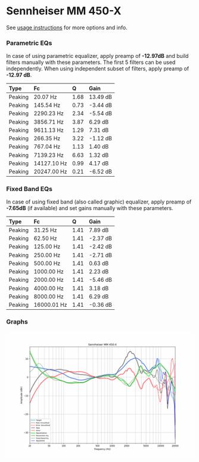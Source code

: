 # Sennheiser MM 450-X
See [usage instructions](https://github.com/jaakkopasanen/AutoEq#usage) for more options and info.

### Parametric EQs
In case of using parametric equalizer, apply preamp of **-12.97dB** and build filters manually
with these parameters. The first 5 filters can be used independently.
When using independent subset of filters, apply preamp of **-12.97 dB**.

| Type    | Fc          |    Q | Gain     |
|:--------|:------------|:-----|:---------|
| Peaking | 20.07 Hz    | 1.68 | 13.49 dB |
| Peaking | 145.54 Hz   | 0.73 | -3.44 dB |
| Peaking | 2290.23 Hz  | 2.34 | -5.54 dB |
| Peaking | 3856.71 Hz  | 3.87 | 6.29 dB  |
| Peaking | 9611.13 Hz  | 1.29 | 7.31 dB  |
| Peaking | 266.35 Hz   | 3.22 | -1.12 dB |
| Peaking | 767.04 Hz   | 1.13 | 1.40 dB  |
| Peaking | 7139.23 Hz  | 6.63 | 1.32 dB  |
| Peaking | 14127.10 Hz | 0.99 | 4.17 dB  |
| Peaking | 20247.00 Hz | 0.21 | -6.52 dB |

### Fixed Band EQs
In case of using fixed band (also called graphic) equalizer, apply preamp of **-7.65dB**
(if available) and set gains manually with these parameters.

| Type    | Fc          |    Q | Gain     |
|:--------|:------------|:-----|:---------|
| Peaking | 31.25 Hz    | 1.41 | 7.89 dB  |
| Peaking | 62.50 Hz    | 1.41 | -2.37 dB |
| Peaking | 125.00 Hz   | 1.41 | -2.42 dB |
| Peaking | 250.00 Hz   | 1.41 | -2.71 dB |
| Peaking | 500.00 Hz   | 1.41 | 0.63 dB  |
| Peaking | 1000.00 Hz  | 1.41 | 2.23 dB  |
| Peaking | 2000.00 Hz  | 1.41 | -5.46 dB |
| Peaking | 4000.00 Hz  | 1.41 | 3.18 dB  |
| Peaking | 8000.00 Hz  | 1.41 | 6.29 dB  |
| Peaking | 16000.01 Hz | 1.41 | -0.36 dB |

### Graphs
![](./Sennheiser%20MM%20450-X.png)